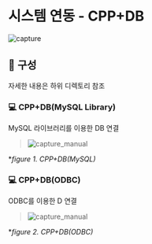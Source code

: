 # 시스템 연동 - CPP+DB

  ![capture](https://github.com/kbm0996/-SystemLink-CPPxDB/blob/master/jpg/figure0.png) 

## 📑 구성
  자세한 내용은 하위 디렉토리 참조

### 💻 CPP+DB(MySQL Library)
MySQL 라이브러리를 이용한 DB 연결
  >![capture_manual](https://github.com/kbm0996/-SystemLink-CPPxDB/blob/master/jpg/mysql.png) 
  
  **figure 1. CPP+DB(MySQL)*

### 💻 CPP+DB(ODBC)
ODBC를 이용한 D 연결
  >![capture_manual](https://github.com/kbm0996/-SystemLink-CPPxDB/blob/master/jpg/odbc.png) 
  
  **figure 2. CPP+DB(ODBC)*
